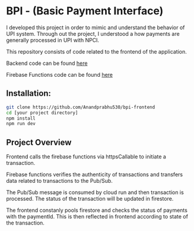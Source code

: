 # BPI - (Basic Payment Interface)

I developed this project in order to mimic and understand the behavior of UPI system. Through out the project, I understood a how payments are generally processed in UPI with NPCI.

This repository consists of code related to the frontend of the application.

Backend code can be found [here](https://github.com/Anandprabhu530/bpi-gcp-backend.git)

Firebase Functions code can be found [here](https://github.com/Anandprabhu530/bpi-firebase-functions)

## Installation:

```bash
git clone https://github.com/Anandprabhu530/bpi-frontend
cd [your project directory]
npm install
npm run dev
```

## Project Overview

Frontend calls the firebase functions via httpsCallable to initiate a transaction.

Firebase functions verifies the authenticity of transactions and transfers data related to transactions to the Pub/Sub.

The Pub/Sub message is consumed by cloud run and then transaction is processed. The status of the transaction will be updated in firestore.

The frontend constanly pools firestore and checks the status of payments with the paymentId. This is then reflected in frontend according to state of the transaction.
